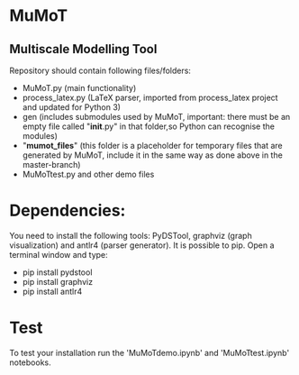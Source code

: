 # MuMoT
Multiscale Modelling Tool
---
Repository should contain following files/folders:
* MuMoT.py (main functionality)
* process_latex.py (LaTeX parser, imported from process_latex project and updated for Python 3)
* gen (includes submodules used by MuMoT, important: there must be an empty file called "__init__.py" in that folder,so Python can recognise the modules)
* "__mumot_files__" (this folder is a placeholder for temporary files that are generated by MuMoT, include it in the same way as done above in the master-branch)  
* MuMoTtest.py and other demo files

# Dependencies:
You need to install the following tools: PyDSTool, graphviz (graph visualization) and antlr4 (parser generator). It is possible to pip. Open a terminal window and type:

* pip install pydstool
* pip install graphviz
* pip install antlr4

# Test
To test your installation run the 'MuMoTdemo.ipynb' and 'MuMoTtest.ipynb' notebooks.
